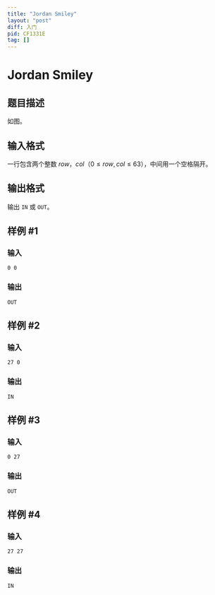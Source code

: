 ```yaml
---
title: "Jordan Smiley"
layout: "post"
diff: 入门
pid: CF1331E
tag: []
---
```


# Jordan Smiley

## 题目描述

如图。

## 输入格式

一行包含两个整数 $row$，$col$（$0\le row,col\le 63$），中间用一个空格隔开。

## 输出格式

输出 `IN` 或 `OUT`。

## 样例 #1

### 输入

```
0 0
```

### 输出

```
OUT
```

## 样例 #2

### 输入

```
27 0
```

### 输出

```
IN
```

## 样例 #3

### 输入

```
0 27
```

### 输出

```
OUT
```

## 样例 #4

### 输入

```
27 27
```

### 输出

```
IN
```

